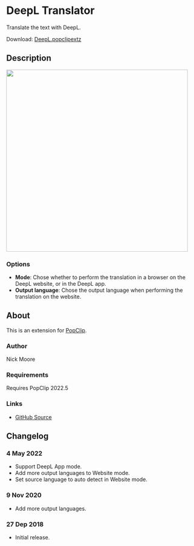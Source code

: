 # DeepL Translator

Translate the text with DeepL.

Download: [DeepL.popclipextz](https://github.com/pilotmoon/PopClip-Extensions/raw/master/extensions/DeepL.popclipextz)

## Description

<img src="https://raw.githubusercontent.com/pilotmoon/PopClip-Extensions/master/source/DeepL.popclipext/DeepL-demo.gif" width="480px">

### Options

* **Mode**: Chose whether to perform the translation in a browser on the DeepL website, or in the DeepL app.
* **Output language**: Chose the output language when performing the translation on the website.

## About

This is an extension for [PopClip](https://pilotmoon.com/popclip/).

### Author

Nick Moore

### Requirements

Requires PopClip 2022.5

### Links

<!-- * [Forum Page](#) -->
* [GitHub Source](https://github.com/pilotmoon/PopClip-Extensions/tree/master/source/DeepL.popclipext)
  
## Changelog

### 4 May 2022

* Support DeepL App mode.
* Add more output languages to Website mode.
* Set source language to auto detect in Website mode.

### 9 Nov 2020

* Add more output languages.

### 27 Dep 2018

* Initial release.
